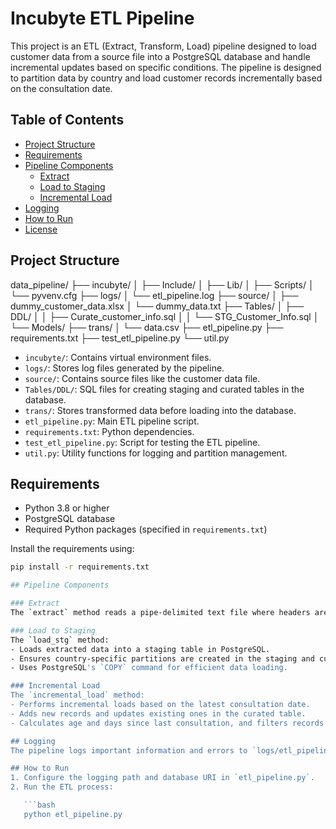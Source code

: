 # Incubyte ETL Pipeline

This project is an ETL (Extract, Transform, Load) pipeline designed to load customer data from a source file into a PostgreSQL database and handle incremental updates based on specific conditions. The pipeline is designed to partition data by country and load customer records incrementally based on the consultation date.

## Table of Contents

- [Project Structure](#project-structure)
- [Requirements](#requirements)
- [Pipeline Components](#pipeline-components)
  - [Extract](#extract)
  - [Load to Staging](#load-to-staging)
  - [Incremental Load](#incremental-load)
- [Logging](#logging)
- [How to Run](#how-to-run)
- [License](#license)

## Project Structure

data_pipeline/
├── incubyte/
│   ├── Include/
│   ├── Lib/
│   ├── Scripts/
│   └── pyvenv.cfg
├── logs/
│   └── etl_pipeline.log
├── source/
│   ├── dummy_customer_data.xlsx
│   └── dummy_data.txt
├── Tables/
│   ├── DDL/
│   │   ├── Curate_customer_info.sql
│   │   └── STG_Customer_Info.sql
│   └── Models/
├── trans/
│   └── data.csv
├── etl_pipeline.py
├── requirements.txt
├── test_etl_pipeline.py
└── util.py



- `incubyte/`: Contains virtual environment files.
- `logs/`: Stores log files generated by the pipeline.
- `source/`: Contains source files like the customer data file.
- `Tables/DDL/`: SQL files for creating staging and curated tables in the database.
- `trans/`: Stores transformed data before loading into the database.
- `etl_pipeline.py`: Main ETL pipeline script.
- `requirements.txt`: Python dependencies.
- `test_etl_pipeline.py`: Script for testing the ETL pipeline.
- `util.py`: Utility functions for logging and partition management.

## Requirements

- Python 3.8 or higher
- PostgreSQL database
- Required Python packages (specified in `requirements.txt`)

Install the requirements using:

```bash
pip install -r requirements.txt

## Pipeline Components

### Extract
The `extract` method reads a pipe-delimited text file where headers are marked with `H|` and data rows are marked with `D|`. The data is converted into a pandas DataFrame.

### Load to Staging
The `load_stg` method:
- Loads extracted data into a staging table in PostgreSQL.
- Ensures country-specific partitions are created in the staging and curated tables.
- Uses PostgreSQL's `COPY` command for efficient data loading.

### Incremental Load
The `incremental_load` method:
- Performs incremental loads based on the latest consultation date.
- Adds new records and updates existing ones in the curated table.
- Calculates age and days since last consultation, and filters records with more than 30 days since the last consultation.

## Logging
The pipeline logs important information and errors to `logs/etl_pipeline.log`.

## How to Run
1. Configure the logging path and database URI in `etl_pipeline.py`.
2. Run the ETL process:

   ```bash
   python etl_pipeline.py


